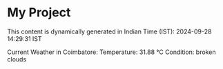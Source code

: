 # My Project

This content is dynamically generated in Indian Time (IST): 2024-09-28 14:29:31 IST


Current Weather in Coimbatore:
Temperature: 31.88 °C
Condition: broken clouds

